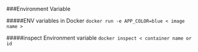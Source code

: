 ###Environment  Variable 

#####ENV variables in Docker 
```docker run -e APP_COLOR=blue < image  name >```

#####inspect Environment variable
```docker inspect < container name or id```

